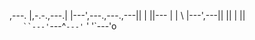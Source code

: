 
                               
,---.              |,-.-.,---.|
|---',---.,---.,---|| | ||--- |
|  \ |---',---||   || | ||     
`   ``---'`---^`---'` ' '`---'o
                               
